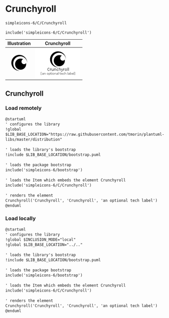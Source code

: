 # Crunchyroll


```text
simpleicons-6/C/Crunchyroll
```

```text
include('simpleicons-6/C/Crunchyroll')
```



| Illustration | Crunchyroll |
| :---: | :---: |
| ![illustration for Illustration](../../simpleicons-6/C/Crunchyroll.png) | ![illustration for Crunchyroll](../../simpleicons-6/C/Crunchyroll.Local.png) |




## Crunchyroll

### Load remotely
```plantuml
@startuml
' configures the library
!global $LIB_BASE_LOCATION="https://raw.githubusercontent.com/tmorin/plantuml-libs/master/distribution"

' loads the library's bootstrap
!include $LIB_BASE_LOCATION/bootstrap.puml

' loads the package bootstrap
include('simpleicons-6/bootstrap')

' loads the Item which embeds the element Crunchyroll
include('simpleicons-6/C/Crunchyroll')

' renders the element
Crunchyroll('Crunchyroll', 'Crunchyroll', 'an optional tech label')
@enduml
```

### Load locally
```plantuml
@startuml
' configures the library
!global $INCLUSION_MODE="local"
!global $LIB_BASE_LOCATION="../.."

' loads the library's bootstrap
!include $LIB_BASE_LOCATION/bootstrap.puml

' loads the package bootstrap
include('simpleicons-6/bootstrap')

' loads the Item which embeds the element Crunchyroll
include('simpleicons-6/C/Crunchyroll')

' renders the element
Crunchyroll('Crunchyroll', 'Crunchyroll', 'an optional tech label')
@enduml
```

